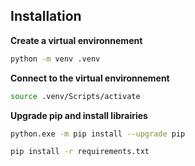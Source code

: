 ## Installation

**Create a virtual environnement**

```bash
python -m venv .venv
```

**Connect to the virtual environnement**

```bash
source .venv/Scripts/activate
```

**Upgrade pip and install librairies**

```bash
python.exe -m pip install --upgrade pip
```

```bash
pip install -r requirements.txt
```